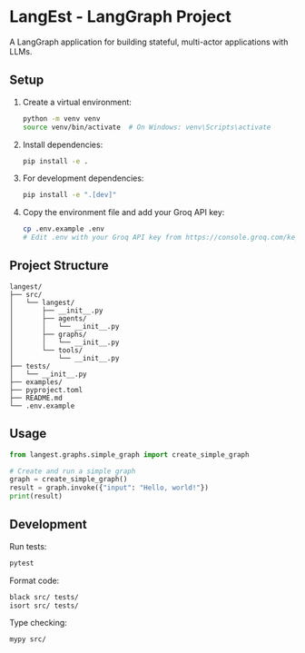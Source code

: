 # LangEst - LangGraph Project

A LangGraph application for building stateful, multi-actor applications with LLMs.

## Setup

1. Create a virtual environment:
   ```bash
   python -m venv venv
   source venv/bin/activate  # On Windows: venv\Scripts\activate
   ```

2. Install dependencies:
   ```bash
   pip install -e .
   ```

3. For development dependencies:
   ```bash
   pip install -e ".[dev]"
   ```

4. Copy the environment file and add your Groq API key:
   ```bash
   cp .env.example .env
   # Edit .env with your Groq API key from https://console.groq.com/keys
   ```

## Project Structure

```
langest/
├── src/
│   └── langest/
│       ├── __init__.py
│       ├── agents/
│       │   └── __init__.py
│       ├── graphs/
│       │   └── __init__.py
│       └── tools/
│           └── __init__.py
├── tests/
│   └── __init__.py
├── examples/
├── pyproject.toml
├── README.md
└── .env.example
```

## Usage

```python
from langest.graphs.simple_graph import create_simple_graph

# Create and run a simple graph
graph = create_simple_graph()
result = graph.invoke({"input": "Hello, world!"})
print(result)
```

## Development

Run tests:
```bash
pytest
```

Format code:
```bash
black src/ tests/
isort src/ tests/
```

Type checking:
```bash
mypy src/
```
